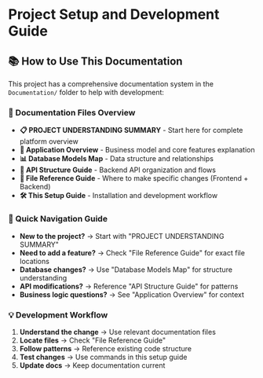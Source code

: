 # Project Setup and Development Guide

## 📚 How to Use This Documentation

This project has a comprehensive documentation system in the `Documentation/` folder to help with development:

### 📖 Documentation Files Overview

- **📋 PROJECT UNDERSTANDING SUMMARY** - Start here for complete platform overview
- **📖 Application Overview** - Business model and core features explanation
- **📊 Database Models Map** - Data structure and relationships
- **🔌 API Structure Guide** - Backend API organization and flows
- **📁 File Reference Guide** - Where to make specific changes (Frontend + Backend)
- **🛠️ This Setup Guide** - Installation and development workflow

### 🎯 Quick Navigation Guide

- **New to the project?** → Start with "PROJECT UNDERSTANDING SUMMARY"
- **Need to add a feature?** → Check "File Reference Guide" for exact file locations
- **Database changes?** → Use "Database Models Map" for structure understanding
- **API modifications?** → Reference "API Structure Guide" for patterns
- **Business logic questions?** → See "Application Overview" for context

### 💡 Development Workflow

1. **Understand the change** → Use relevant documentation files
2. **Locate files** → Check "File Reference Guide"
3. **Follow patterns** → Reference existing code structure
4. **Test changes** → Use commands in this setup guide
5. **Update docs** → Keep documentation current
